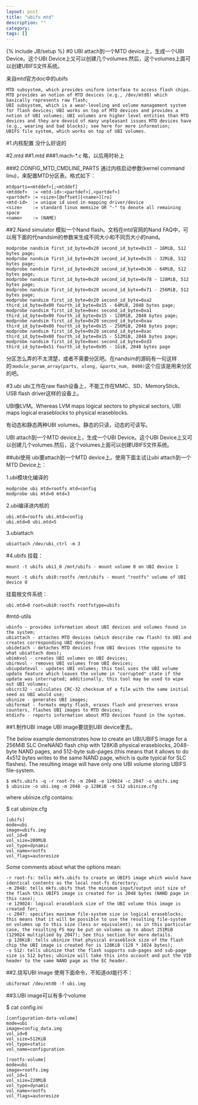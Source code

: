 ```yaml
---
layout: post
title: "ubifs mtd"
description: ""
category: 
tags: []
---
```

{% include JB/setup %}
#0
UBI attach到一个MTD device上，生成一个UBI Device。这个UBI Device上又可以创建几个volumes.然后，这个volumes上面可以创建UBIFS文件系统。

来自mtd官方doc中的ubifs

    MTD subsystem, which provides uniform interface to access flash chips. MTD provides an notion of MTD devices (e.g., /dev/mtd0) which basically represents raw flash;
    UBI subsystem, which is a wear-leveling and volume management system for flash devices; UBI works on top of MTD devices and provides a notion of UBI volumes; UBI volumes are higher level entities than MTD devices and they are devoid of many unpleasant issues MTD devices have (e.g., wearing and bad blocks); see here for more information;
    UBIFS file system, which works on top of UBI volumes.

#1.内核配置
没什么好说的

#2.mtd
##1.mtd
###1.mach-*.c
略，以后用时补上

###2.CONFIG_MTD_CMDLINE_PARTS
通过内核启动参数(kernel command linu)，来配置MTD分区表。格式如下：

    mtdparts=<mtddef>[;<mtddef]
    <mtddef>  := <mtd-id>:<partdef>[,<partdef>]
    <partdef> := <size>[@offset][<name>][ro]
    <mtd-id>  := unique id used in mapping driver/device
    <size>    := standard linux memsize OR "-" to denote all remaining space    
    <name>    := (NAME)

##2.Nand simulator
模拟一个Nand flash。文档在mtd官网的Nand FAQ中，可以用下面的代nandsim的参数来生成不同大小和不同页大小的nand。

    modprobe nandsim first_id_byte=0x20 second_id_byte=0x33 - 16MiB, 512 bytes page;
    modprobe nandsim first_id_byte=0x20 second_id_byte=0x35 - 32MiB, 512 bytes page;
    modprobe nandsim first_id_byte=0x20 second_id_byte=0x36 - 64MiB, 512 bytes page;
    modprobe nandsim first_id_byte=0x20 second_id_byte=0x78 - 128MiB, 512 bytes page;
    modprobe nandsim first_id_byte=0x20 second_id_byte=0x71 - 256MiB, 512 bytes page;
    modprobe nandsim first_id_byte=0x20 second_id_byte=0xa2 third_id_byte=0x00 fourth_id_byte=0x15 - 64MiB, 2048 bytes page;
    modprobe nandsim first_id_byte=0xec second_id_byte=0xa1 third_id_byte=0x00 fourth_id_byte=0x15 - 128MiB, 2048 bytes page;
    modprobe nandsim first_id_byte=0x20 second_id_byte=0xaa third_id_byte=0x00 fourth_id_byte=0x15 - 256MiB, 2048 bytes page;
    modprobe nandsim first_id_byte=0x20 second_id_byte=0xac third_id_byte=0x00 fourth_id_byte=0x15 - 512MiB, 2048 bytes page;
    modprobe nandsim first_id_byte=0xec second_id_byte=0xd3 third_id_byte=0x51 fourth_id_byte=0x95 - 1GiB, 2048 bytes page

分区怎么弄的不太清楚，或者不需要分区吧。在nandsim的源码有一句这样的:`module_param_array(parts, ulong, &parts_num, 0400)`这个应该是用来分区的吧。

#3.ubi
ubi工作在raw flash设备上，不能工作在MMC、SD、MemoryStick、USB flash driver这样的设备上。

UBI像LVM。Whereas LVM maps logical sectors to physical sectors, UBI maps logical eraseblocks to physical eraseblocks.

有动态和静态两种UBI volumes。静态的只读，动态的可读写。

UBI attach到一个MTD device上，生成一个UBI Device。这个UBI Device上又可以创建几个volumes.然后，这个volumes上面可以创建UBIFS文件系统。

##ubi使用
ubi要attach到一个MTD device上。使用下面主试让ubi attach到一个MTD Device上：

1.ubi模块化编译的

    modprobe ubi mtd=rootfs mtd=config
    modprobe ubi mtd=0 mtd=3

2.ubi编译进内核的

    ubi.mtd=rootfs ubi.mtd=config
    ubi.mtd=0 ubi.mtd=5

3.ubiattach

    ubiattach /dev/ubi_ctrl -m 3

#4.ubifs
挂载：

    mount -t ubifs ubi1_0 /mnt/ubifs - mount volume 0 on UBI device 1

    mount -t ubifs ubi0:rootfs /mnt/ubifs - mount "rootfs" volume of UBI device 0

挂载根文件系统：

    ubi.mtd=0 root=ubi0:rootfs rootfstype=ubifs

#mtd-utils

    ubinfo - provides information about UBI devices and volumes found in the system;
    ubiattach - attaches MTD devices (which describe raw flash) to UBI and creates corresponding UBI devices;
    ubidetach - detaches MTD devices from UBI devices (the opposite to what ubiattach does);
    ubimkvol - creates UBI volumes on UBI devices;
    ubirmvol - removes UBI volumes from UBI devices;
    ubiupdatevol - updates UBI volumes; this tool uses the UBI volume update feature which leaves the volume in "corrupted" state if the update was interrupted; additionally, this tool may be used to wipe out UBI volumes;
    ubicrc32 - calculates CRC-32 checksum of a file with the same initial seed as UBI would use;
    ubinize - generates UBI images;
    ubiformat - formats empty flash, erases flash and preserves erase counters, flashes UBI images to MTD devices;
    mtdinfo - reports information about MTD devices found in the system.

##1.制作UBI image
UBI image要烧到UBI device里去。

The below example demonstrates how to create an UBI/UBIFS image for a 256MiB SLC OneNAND flash chip with 128KiB physical eraseblocks, 2048-byte NAND pages, and 512-byte sub-pages (this means that it allows to do 4x512 bytes writes to the same NAND page, which is quite typical for SLC flashes). The resulting image will have only one UBI volume storing UBIFS file-system.

    $ mkfs.ubifs -q -r root-fs -m 2048 -e 129024 -c 2047 -o ubifs.img
    $ ubinize -o ubi.img -m 2048 -p 128KiB -s 512 ubinize.cfg

where ubinize.cfg contains:

$ cat ubinize.cfg

    [ubifs]
    mode=ubi
    image=ubifs.img
    vol_id=0
    vol_size=200MiB
    vol_type=dynamic
    vol_name=rootfs
    vol_flags=autoresize

Some comments about what the options mean:

    -r root-fs: tells mkfs.ubifs to create an UBIFS image which would have identical contents as the local root-fs directory;
    -m 2048: tells mkfs.ubifs that the minimum input/output unit size of the flash this UBIFS image is created for is 2048 bytes (NAND page in this case);
    -e 129024: logical eraseblock size of the UBI volume this image is created for;
    -c 2047: specifies maximum file-system size in logical eraseblocks; this means that it will be possible to use the resulting file-system on volumes up to this size (less or equivalent); so in this particular case, the resulting FS may be put on volumes up to about 251MiB (129024 multiplied by 2047); See this section for more details.
    -p 128KiB: tells ubinize that physical eraseblock size of the flash chip the UBI image is created for is 128KiB (128 * 1024 bytes);
    -s 512: tells ubinize that the flash supports sub-pages and sub-page size is 512 bytes; ubinize will take this into account and put the VID header to the same NAND page as the EC header.

##2.烧写UBI image
使用下面命令，不知道dd能行不：

    ubiformat /dev/mtd0 -f ubi.img

##3.UBI image可以有多个volume

$ cat config.ini

    [configuration-data-volume]
    mode=ubi
    image=config_data.img
    vol_id=0
    vol_size=512KiB
    vol_type=static
    vol_name=configuration

    [rootfs-volume]
    mode=ubi
    image=rootfs.img
    vol_id=1
    vol_size=220MiB
    vol_type=dynamic
    vol_name=rootfs
    vol_flags=autoresize
